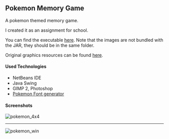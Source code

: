 ## Pokemon Memory Game
A pokemon themed memory game.

I created it as an assignment for school.

You can find the executable [here](/dist). Note that the images are not bundled with the JAR, they should be in the same folder.

Original graphics resources can be found [here](/img/resources).

#### Used Technologies
  - NetBeans IDE
  - Java Swing
  - GIMP 2, Photoshop
  - [Pokemon Font generator](http://fontmeme.com/pokemon-font/)

#### Screenshots

![pokemon_4x4](https://cloud.githubusercontent.com/assets/19559023/18007669/49a0185a-6ba5-11e6-97d7-886142145a58.png)

---

![pokemon_win](https://cloud.githubusercontent.com/assets/19559023/18007670/49b658d6-6ba5-11e6-9932-39f2f7fec9f5.png)